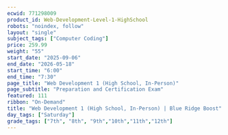 ```yaml
---
ecwid: 771298009
product_id: Web-Development-Level-1-HighSchool
robots: "noindex, follow"
layout: "single"
subject_tags: ["Computer Coding"]
price: 259.99
weight: "55"
start_date: "2025-09-06"
end_date: "2026-05-18"
start_time: "6:00"
end_time: "7:30"
page_title: "Web Development 1 (High School, In-Person)"
page_subtitle: "Preparation and Certification Exam"
featured: 111
ribbon: "On-Demand"
title: "Web Development 1 (High School, In-Person) | Blue Ridge Boost"
day_tags: ["Saturday"]
grade_tags: ["7th", "8th", "9th","10th","11th","12th"]
---
```

